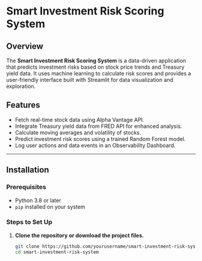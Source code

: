 # Smart Investment Risk Scoring System

## Overview
The **Smart Investment Risk Scoring System** is a data-driven application that predicts investment risks based on stock price trends and Treasury yield data. It uses machine learning to calculate risk scores and provides a user-friendly interface built with Streamlit for data visualization and exploration.

## Features
- Fetch real-time stock data using Alpha Vantage API.
- Integrate Treasury yield data from FRED API for enhanced analysis.
- Calculate moving averages and volatility of stocks.
- Predict investment risk scores using a trained Random Forest model.
- Log user actions and data events in an Observability Dashboard.

---

## Installation

### Prerequisites
- Python 3.8 or later
- `pip` installed on your system

### Steps to Set Up
1. **Clone the repository or download the project files.**
   ```bash
   git clone https://github.com/yourusername/smart-investment-risk-system.git
   cd smart-investment-risk-system
